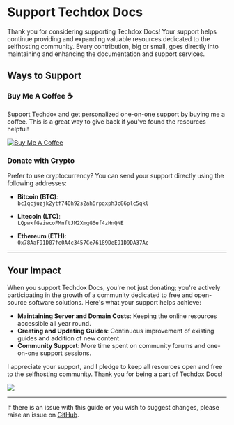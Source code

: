 # Support Techdox Docs

Thank you for considering supporting Techdox Docs! Your support helps continue providing and expanding valuable resources dedicated to the selfhosting community. Every contribution, big or small, goes directly into maintaining and enhancing the documentation and support services.

## Ways to Support

### Buy Me A Coffee ☕

Support Techdox and get personalized one-on-one support by buying me a coffee. This is a great way to give back if you've found the resources helpful!

[![Buy Me A Coffee](https://www.buymeacoffee.com/assets/img/custom_images/orange_img.png)](http://buymeacoffee.com/techdox)

### Donate with Crypto

Prefer to use cryptocurrency? You can send your support directly using the following addresses:

- **Bitcoin (BTC)**:  
  `bc1qcjuzjk2ytf740h92s2ah6rpqxph3c86plc5qkl`

- **Litecoin (LTC)**:  
  `LQpwkfGaiwcoFMnftJM2XmgG6ef4zHnQNE`

- **Ethereum (ETH)**:  
  `0x78AaF91D07fc0A4c3457Ce76189DeE91D9DA37Ac`

---

## Your Impact

When you support Techdox Docs, you're not just donating; you're actively participating in the growth of a community dedicated to free and open-source software solutions. Here's what your support helps achieve:

- **Maintaining Server and Domain Costs**: Keeping the online resources accessible all year round.
- **Creating and Updating Guides**: Continuous improvement of existing guides and addition of new content.
- **Community Support**: More time spent on community forums and one-on-one support sessions.

I appreciate your support, and I pledge to keep all resources open and free to the selfhosting community. Thank you for being a part of Techdox Docs!

<a href="https://www.buymeacoffee.com/techdox"><img src="https://img.buymeacoffee.com/button-api/?text=Buy me a cup of tea&emoji=🍵&slug=techdox&button_colour=FFDD00&font_colour=000000&font_family=Cookie&outline_colour=000000&coffee_colour=ffffff" /></a>


---

If there is an issue with this guide or you wish to suggest changes, please raise an issue on [GitHub](https://github.com/Techdox/techdox-docs).
